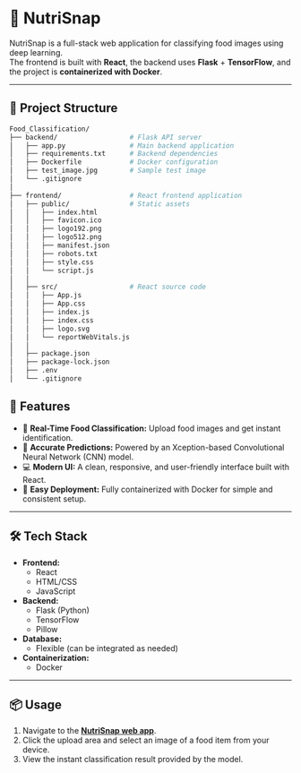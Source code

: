 # 🍲 NutriSnap

NutriSnap is a full-stack web application for classifying food images using deep learning.  
The frontend is built with **React**, the backend uses **Flask** + **TensorFlow**, and the project is **containerized with Docker**.

---

## 📁 Project Structure

```bash
Food_Classification/
├── backend/                  # Flask API server
│   ├── app.py                # Main backend application
│   ├── requirements.txt      # Backend dependencies
│   ├── Dockerfile            # Docker configuration
│   ├── test_image.jpg        # Sample test image
│   └── .gitignore
│
├── frontend/                 # React frontend application
│   ├── public/               # Static assets
│   │   ├── index.html
│   │   ├── favicon.ico
│   │   ├── logo192.png
│   │   ├── logo512.png
│   │   ├── manifest.json
│   │   ├── robots.txt
│   │   ├── style.css
│   │   └── script.js
│   │
│   ├── src/                  # React source code
│   │   ├── App.js
│   │   ├── App.css
│   │   ├── index.js
│   │   ├── index.css
│   │   ├── logo.svg
│   │   └── reportWebVitals.js
│   │
│   ├── package.json
│   ├── package-lock.json
│   ├── .env
│   └── .gitignore
```
## 🚀 Features

* 📸 **Real-Time Food Classification:** Upload food images and get instant identification.
* 🧠 **Accurate Predictions:** Powered by an Xception-based Convolutional Neural Network (CNN) model.
* 💻 **Modern UI:** A clean, responsive, and user-friendly interface built with React.
* 🐳 **Easy Deployment:** Fully containerized with Docker for simple and consistent setup.

---

## 🛠️ Tech Stack

* **Frontend:**
    * React
    * HTML/CSS
    * JavaScript
* **Backend:**
    * Flask (Python)
    * TensorFlow
    * Pillow
* **Database:**
    * Flexible (can be integrated as needed)
* **Containerization:**
    * Docker

---

## 📦 Usage
1.  Navigate to the [**NutriSnap web app**](https://nutrisnap-zeta.vercel.app).
2.  Click the upload area and select an image of a food item from your device.
3.  View the instant classification result provided by the model.
